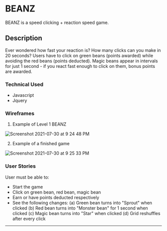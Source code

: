# BEANZ

BEANZ is a speed clicking + reaction speed game. 

## Description

Ever wondered how fast your reaction is? How many clicks can you make in 20 seconds? Users have to click on green beans (points awarded) while avoiding the red beans (points deducted). Magic beans appear in intervals for just 1 second - if you react fast enough to click on them, bonus points are awarded. 

### Technical Used 
- Javascript
- Jquery

### Wireframes

1. Example of Level 1 BEANZ

![Screenshot 2021-07-30 at 9 24 48 PM](https://user-images.githubusercontent.com/78044759/127659678-15aca86b-5878-4b92-983e-0e49b9193231.png)

2. Example of a finished game

![Screenshot 2021-07-30 at 9 25 33 PM](https://user-images.githubusercontent.com/78044759/127659720-b8e7fa12-71e6-4065-8604-547fd7663965.png)


### User Stories

User must be able to: 
- Start the game
- Click on green bean, red bean, magic bean
- Earn or have points deducted respectively
- See the following changes: 
  (a) Green bean turns into "Sprout" when clicked
  (b) Red bean turns into "Monster bean" for 1 second when clicked
  (c) Magic bean turns into "Star" when clicked
  (d) Grid reshuffles after every click

---
